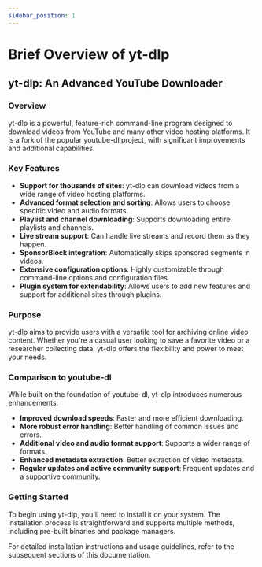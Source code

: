 ```yaml
---
sidebar_position: 1
---
```


# Brief Overview of yt-dlp

## yt-dlp: An Advanced YouTube Downloader

### Overview

yt-dlp is a powerful, feature-rich command-line program designed to download videos from YouTube and many other video hosting platforms. It is a fork of the popular youtube-dl project, with significant improvements and additional capabilities.

### Key Features

- **Support for thousands of sites**: yt-dlp can download videos from a wide range of video hosting platforms.
- **Advanced format selection and sorting**: Allows users to choose specific video and audio formats.
- **Playlist and channel downloading**: Supports downloading entire playlists and channels.
- **Live stream support**: Can handle live streams and record them as they happen.
- **SponsorBlock integration**: Automatically skips sponsored segments in videos.
- **Extensive configuration options**: Highly customizable through command-line options and configuration files.
- **Plugin system for extendability**: Allows users to add new features and support for additional sites through plugins.

### Purpose

yt-dlp aims to provide users with a versatile tool for archiving online video content. Whether you're a casual user looking to save a favorite video or a researcher collecting data, yt-dlp offers the flexibility and power to meet your needs.

### Comparison to youtube-dl

While built on the foundation of youtube-dl, yt-dlp introduces numerous enhancements:

- **Improved download speeds**: Faster and more efficient downloading.
- **More robust error handling**: Better handling of common issues and errors.
- **Additional video and audio format support**: Supports a wider range of formats.
- **Enhanced metadata extraction**: Better extraction of video metadata.
- **Regular updates and active community support**: Frequent updates and a supportive community.

### Getting Started

To begin using yt-dlp, you'll need to install it on your system. The installation process is straightforward and supports multiple methods, including pre-built binaries and package managers.

For detailed installation instructions and usage guidelines, refer to the subsequent sections of this documentation.
